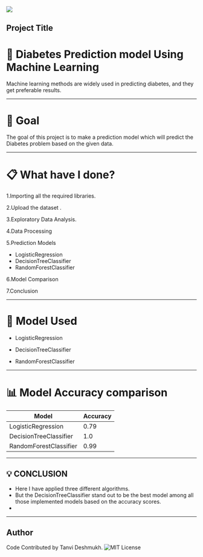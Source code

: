 
<img src='https://user-images.githubusercontent.com/70129990/137674472-fca747a3-11a5-426c-822c-4abe4fec07a2.png'>


## Project Title

# :dart: **Diabetes Prediction model Using Machine Learning**

Machine learning methods are widely used in predicting diabetes, and they get preferable results.

***************************************


 #  :pushpin: **Goal**
The goal of this project is to make a prediction model which will predict the Diabetes problem based on the given data.

***************************************


# :clipboard: **What have I done?**

1.Importing all the required libraries.

2.Upload the dataset .

3.Exploratory Data Analysis.

4.Data Processing

5.Prediction Models
   - LogisticRegression
   - DecisionTreeClassifier
   - RandomForestClassifier
   
    
    


6.Model Comparison

7.Conclusion

***************************************
# :key: **Model  Used**

* LogisticRegression

* DecisionTreeClassifier

* RandomForestClassifier
***************************************

# :bar_chart: **Model Accuracy comparison**
| Model           |   Accuracy                                                          |
| ----------------- | ------------------------------------------------------------------ |
|LogisticRegression  |0.79 |
| DecisionTreeClassifier| 1.0 |
| RandomForestClassifier |0.99  |


***************************************

## :bulb: CONCLUSION


* Here I have applied three different algorithms.
* But the DecisionTreeClassifier stand out to be the best model among all those implemented models based on the accuracy scores.
* 
***************************************

## Author
Code Contributed by Tanvi Deshmukh.
![MIT License](https://img.shields.io/badge/Made_With_Jupyter-2CA5E0?style=for-the-badge_Color=whit)
